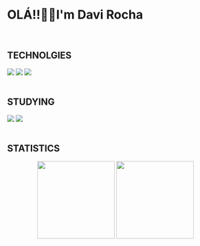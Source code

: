 <div>
  <h1>OLÁ!!✌🏾I'm Davi Rocha</h1>
</div>

<br>

<div align="start">
  <h2>TECHNOLGIES</h2>
  <img src = "https://img.shields.io/badge/HTML5-E34F26?style=for-the-badge&logo=html5&logoColor=white"/>
  <img src = "https://img.shields.io/badge/CSS3-1572B6?style=for-the-badge&logo=css3&logoColor=white"/>
  <img src = "https://img.shields.io/badge/JavaScript-F7DF1E?style=for-the-badge&logo=javascript&logoColor=black"/>
</div>

<br>

  <div align="start">
    <h2>STUDYING</h2>
    <img src = "https://img.shields.io/badge/React-20232A?style=for-the-badge&logo=react&logoColor=61DAFB"/>
    <img src = "https://img.shields.io/badge/Node.js-43853D?style=for-the-badge&logo=node.js&logoColor=white"/>
</div>

<br>

<div align="center">
  <div align="start">
    <h2>STATISTICS</h2>
  </div>
    <img height="180em" src = "https://github-readme-stats.vercel.app/api?username=davirrocha&theme=ocean_dark"/>
    <img height="180em" src = "https://github-readme-stats.vercel.app/api/top-langs/?username=davirrocha&theme=ocean_dark&layout=compact"/>
</div>









